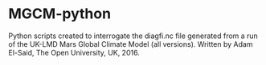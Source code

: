 # MGCM-python

Python scripts created to interrogate the diagfi.nc file generated from a run of the UK-LMD Mars Global Climate Model (all versions). Written by Adam El-Said, The Open University, UK, 2016.
